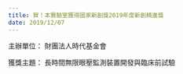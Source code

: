 ```yaml
---
title: 賀！本實驗室獲得國家新創獎2019年度新創精進獎
date: 2019/12/07
---
```

主辦單位： 財團法人時代基金會

獲獎主題： 長時間無限眼壓監測裝置開發與臨床前試驗
